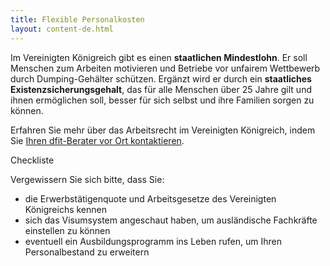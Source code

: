 ```yaml
---
title: Flexible Personalkosten
layout: content-de.html
---
```


Im Vereinigten Königreich gibt es einen **staatlichen Mindestlohn**. Er soll Menschen zum Arbeiten motivieren und Betriebe vor unfairem Wettbewerb durch Dumping-Gehälter schützen. Ergänzt wird er durch ein **staatliches Existenzsicherungsgehalt**, das für alle Menschen über 25 Jahre gilt und ihnen ermöglichen soll, besser für sich selbst und ihre Familien sorgen zu können.


Erfahren Sie mehr über das Arbeitsrecht im Vereinigten Königreich, indem Sie [Ihren dfit-Berater vor Ort kontaktieren](https://www.contactus.ukti.gov.uk/enquiry/topic).  

Checkliste

Vergewissern Sie sich bitte, dass Sie:

-	die Erwerbstätigenquote und Arbeitsgesetze des Vereinigten Königreichs kennen
-	sich das Visumsystem angeschaut haben, um ausländische Fachkräfte einstellen zu können
-   eventuell ein Ausbildungsprogramm ins Leben rufen, um Ihren Personalbestand zu erweitern